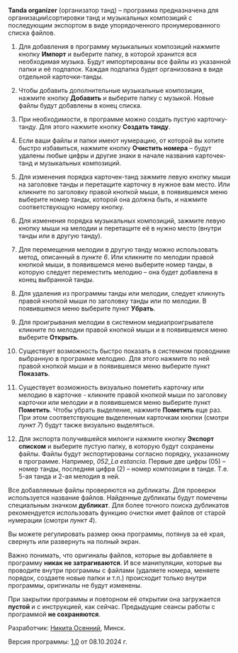 **Tanda organizer** (организатор танд) – программа предназначена для организации\сортировки танд и музыкальных композиций с последующим экспортом в виде упорядоченного пронумерованного списка файлов.

1. Для добавления в программу музыкальных композиций нажмите кнопку **Импорт** и выберите папку, в которой хранится вся необходимая музыка. Будут импортированы все файлы из указанной папки и её подпапок. Каждая подпапка будет организована в виде отдельной карточки-танды.

2. Чтобы добавить дополнительные музыкальные композиции, нажмите кнопку **Добавить** и выберите папку с музыкой. Новые файлы будут добавлены в конец списка.

3. При необходимости, в программе можно создать пустую карточку-танду. Для этого нажмите кнопку **Создать танду**.

4. Если ваши файлы и папки имеют нумерацию, от которой вы хотите быстро избавиться, нажмите кнопку **Очистить номера** – будут удалены любые цифры и другие знаки в начале названия карточек-танд и музыкальных композиций.

5. Для изменения порядка карточек-танд зажмите левую кнопку мыши на заголовке танды и перетащите карточку в нужное вам место. Или кликните по заголовку правой кнопкой мыши, в появившемся меню выберите номер танды, которой она должна быть, и нажмите соответствующую номеру кнопку.

6. Для изменения порядка музыкальных композиций, зажмите левую кнопку мыши на мелодии и перетащите её в нужно место (внутри танды или в другую танду).

7. Для перемещения мелодии в другую танду можно использовать метод, описанный в _пункте 6_. Или кликните по мелодии правой кнопкой мыши, в появившемся меню выберите номер танды, в которую следует переместить мелодию – она будет добавлена в конец выбранной танды.

8. Для удаления из программы танды или мелодии, следует кликнуть правой кнопкой мыши по заголовку танды или по мелодии. В появившемся меню выберите пункт **Убрать**.

9. Для проигрывания мелодии в системном медиапроигрывателе кликните по мелодии правой кнопкой мыши и в появившемся меню выберите **Открыть**.

10. Существует возможность быстро показать в системном проводнике выбранную в программе мелодию. Для этого нажмите по ней правой кнопкой мыши и в появившемся меню выберите пункт **Показать**.

11. Существует возможность визуально пометить карточку или мелодию в карточке - кликните правой кнопкой мыши по заголовку карточки или мелодии и в появившемся меню выберите пункт **Пометить**. Чтобы убрать выделение, нажмите **Пометить** еще раз. При этом соответствующие выделенным карточкам кнопки (смотри _пункт 7_) будут также визуально выделяться.

12. Для экспорта получившейся милонги нажмите кнопку **Экспорт списком** и выберите пустую папку, в которую будут сохранены файлы. Файлы будут экспортированы согласно порядку, указанному в программе. Например, _052_La estancia_. Первые две цифры (05) – номер танды, последняя цифра (2) – номер композиции в танде. Т.е. 5-ая танда и 2-ая мелодия в ней.

Все добавляемые файлы проверяются на дубликаты. Для проверки используется название файлов. Найденные дубликаты будут помечены специальным значком **дубликат**. Для более точного поиска дубликатов рекомендуется использовать функцию очистки имет файлов от старой нумерации (смотри _пункт 4_).

Вы можете регулировать размер окна программы, потянув за её края, свернуть или развернуть на полный экран.

Важно понимать, что оригиналы файлов, которые вы добавляете в программу **никак не затрагиваются**. И все манипуляции, которые вы проводите внутри программы с файлами (удаляете номера, меняете порядок, создаете новые папки и т.п.) происходит только внутри программы, оригиналы не будут изменены.

При закрытии программы и повторном её открытии она загружается **пустой** и с инструкцией, как сейчас. Предыдущие сеансы работы с программой **не сохраняются**. 

Разработчик: [Никита Осенний](https://github.com/n-osennij/tanda-organizer), Минск.

Версия программы: [1.0](https://github.com/n-osennij/tanda-organizer/releases) от 08.10.2024 г.